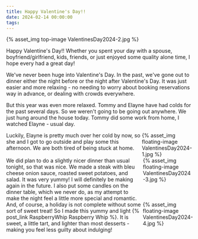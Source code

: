 ```yaml
---
title: Happy Valentine's Day!!
date: 2024-02-14 00:00:00
tags:
---
```


{% asset_img top-image ValentinesDay2024-2.jpg %}
<div class="post-body">
Happy Valentine's Day!! Whether you spent your day with a spouse, boyfriend/girlfriend, kids, friends, or just enjoyed some quality alone time, I hope every had a great day! 

<br>
<!--more-->

We've never been huge into Valentine's Day. In the past, we've gone out to dinner either the night before or the night after Valentine's Day. It was just easier and more relaxing - no needing to worry about booking reservations way in advance, or dealing with crowds everywhere. 

But this year was even more relaxed. Tommy and Elayne have had colds for the past several days. So we weren't going to be going out anywhere. We just hung around the house today. Tommy did some work from home, I watched Elayne - usual day. 

<div style="display:flex;">
Luckily, Elayne is pretty much over her cold by now, so she and I got to go outside and play some this afternoon. We are both tired of being stuck at home. 
<div>
    {% asset_img floating-image ValentinesDay2024-1.jpg %}
</div>
</div>

<div style="display:flex;">
We did plan to do a slightly nicer dinner than usual tonight, so that was nice. We made a steak with bleu cheese onion sauce, roasted sweet potatoes, and salad. It was very yummy! I will definitely be making again in the future. I also put some candles on the dinner table, which we never do, as my attempt to make the night feel a little more special and romantic. 
<div>
    {% asset_img floating-image ValentinesDay2024-3.jpg %}
</div>
</div>

<div style="display:flex;">
<div>
And, of course, a holiday is not complete without some sort of sweet treat! So I made this yummy and light {% post_link RaspberryWhip Raspberry Whip %}. It is sweet, a little tart, and lighter than most desserts - making you feel less guilty about indulging! 
</div>
<div>
    {% asset_img floating-image ValentinesDay2024-4.jpg %}
</div>
</div>

<br>
</div>

<br>
